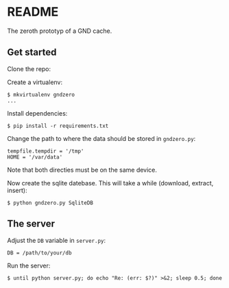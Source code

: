 README
======

The zeroth prototyp of a GND cache.

Get started
-----------

Clone the repo:



Create a virtualenv:

	$ mkvirtualenv gndzero
    ...

Install dependencies:

	$ pip install -r requirements.txt


Change the path to where the data should be stored in `gndzero.py`:

	tempfile.tempdir = '/tmp'
	HOME = '/var/data'

Note that both directies must be on the same device.

Now create the sqlite datebase. This will take a while (download, extract, insert):

	$ python gndzero.py SqliteDB


The server
----------

Adjust the `DB` variable in `server.py`:

	DB = /path/to/your/db

Run the server:

	$ until python server.py; do echo "Re: (err: $?)" >&2; sleep 0.5; done
